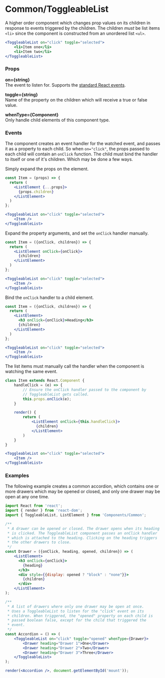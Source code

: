 Common/ToggleableList
=====================
A higher order component which changes prop values on its children in response to events triggered by the children. The children _must_ be list items `<li>` since the component is constructed from an unordered list `<ul>`.

```jsx
<ToggleableList on="click" toggle="selected">
    <li>Item one</li>
    <li>Item two</li>
</ToggleableList>
```

### Props

**on={string}**  
The event to listen for. Supports the [standard React events](https://facebook.github.io/react/docs/events.html#supported-events).

**toggle={string}**  
Name of the property on the children which will receive a true or false value.

**whenType={Component}**  
Only handle child elements of this component type.

### Events
The component creates an event handler for the watched event, and passes it as a property to each child. So when `on="click"`, the props passed to each child will contain an `onClick` function. The child must bind the handler to itself or one of it's children. Which may be done a few ways.

Simply expand the props on the element.

```jsx
const Item = (props) => {
  return (
    <ListElement {...props}>
      {props.children}
    </ListElement>
  )
};

<ToggleableList on="click" toggle="selected">
    <Item />
</ToggleableList>
```

Expand the property arguments, and set the `onClick` handler manually.

```jsx
const Item = ({onClick, children}) => {
  return (
    <ListElement onClick={onClick}>
      {children}
    </ListElement>
  )
};

<ToggleableList on="click" toggle="selected">
    <Item />
</ToggleableList>
```

Bind the `onClick` handler to a child element.

```jsx
const Item = ({onClick, children}) => {
  return (
    <ListElement>
      <h3 onClick={onClick}>Heading</h3>
      {children}
    </ListElement>
  )
};

<ToggleableList on="click" toggle="selected">
    <Item />
</ToggleableList>
```

The list items must manually call the handler when the component is watching the same event.

```jsx
class Item extends React.Component {
    handleClick = (e) => {
        // Ensure the onClick handler passed to the component by
        // ToggleableList gets called.
        this.props.onClick(e);
    }

    render() {
        return (
            <ListElement onClick={this.handleClick}>
              {children}
            </ListElement>
        )
    }
}

<ToggleableList on="click" toggle="selected">
    <Item />
</ToggleableList>
```


### Examples

The following example creates a common accordion, which contains one or more drawers which may be opened or closed, and only one drawer may be open at any one time.

```jsx
import React from 'react';
import { render } from 'react-dom';
import { ToggleableList, ListElement } from 'Components/Common';

/**
 * A drawer can be opened or closed. The drawer opens when its heading
 * is clicked. The ToggleableList component passes an onClick handler
 * which is attached to the heading. Clicking on the heading triggers
 * the other drawers to close.
 */
const Drawer = ({onClick, heading, opened, children}) => (
    <ListElement>
      <h3 onClick={onClick}>
        {heading}
      </h3>
      <div style={{display: opened ? "block" : "none"}}>
        {children}
      </div>
    </ListElement>
);

/**
 * A list of drawers where only one drawer may be open at once.
 * Uses a ToggleableList to listen for the "click" event on its
 * children. When triggered, the "opened" property on each child is
 * passed boolean false, except for the child that triggered the
 * event.
 */
const Accordion = () => (
    <ToggleableList on="click" toggle="opened" whenType={Drawer}>
        <Drawer heading="Drawer 1">One</Drawer>
        <Drawer heading="Drawer 2">Two</Drawer>
        <Drawer heading="Drawer 3">Three</Drawer>
    </ToggleableList>
);

render(<Accordion />, document.getElementById('mount'));
```
